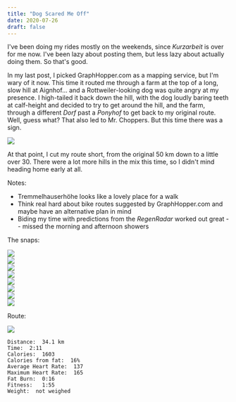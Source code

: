 ```yaml
---
title: "Dog Scared Me Off"
date: 2020-07-26
draft: false
---
```


I've been doing my rides mostly on the weekends, since *Kurzarbeit* is over for me now.  I've been lazy about posting them, but less lazy about actually doing them.  So that's good.

In my last post, I picked GraphHopper.com as a mapping service, but I'm wary of it now.  This time it routed me through a farm at the top of a long, slow hill at Aignhof... and a Rottweiler-looking dog was quite angry at my presence.  I high-tailed it back down the hill, with the dog loudly baring teeth at calf-height and decided to try to get around the hill, and the farm, through a different *Dorf* past a *Ponyhof* to get back to my original route.  Well, guess what?  That also led to Mr. Choppers.  But this time there was a sign.

![](/warnung_bissiger_hund.jpg)

At that point, I cut my route short, from the original 50 km down to a little over 30.  There were a lot more hills in the mix this time, so I didn't mind heading home early at all.

Notes:  

+ Tremmelhauserhöhe looks like a lovely place for a walk
+ Think real hard about bike routes suggested by GraphHopper.com and maybe have an alternative plan in mind
+ Biding my time with predictions from the *RegenRadar* worked out great -- missed the morning and afternoon showers


The snaps:

![](/IMG_20200726_115432208_s.jpg)  
![](/IMG_20200726_125551209_s.jpg)  
![](/IMG_20200726_125841043_s.jpg)  
![](/IMG_20200726_125941557_s.jpg)  
![](/IMG_20200726_130118217_s.jpg)  
![](/IMG_20200726_130129476_s.jpg)  
![](/IMG_20200726_130301434_s.jpg)  
![](/IMG_20200726_130307500_BURST000_COVER_TOP_s.jpg)


Route:

[![](/20200726.jpg)](/20200726.jpg)



```
Distance:  34.1 km
Time:  2:11
Calories:  1603 
Calories from fat:  16%
Average Heart Rate:  137
Maximum Heart Rate:  165
Fat Burn:  0:16
Fitness:   1:55
Weight:  not weighed
```


